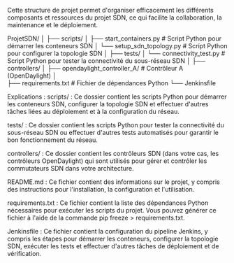 Cette structure de projet permet d'organiser efficacement les différents composants et ressources du projet SDN, ce qui facilite la collaboration, la maintenance et le déploiement. 

ProjetSDN/
│
├── scripts/
│   ├── start_containers.py          # Script Python pour démarrer les conteneurs SDN
│   └── setup_sdn_topology.py        # Script Python pour configurer la topologie SDN
│
├── tests/
│   └── connectivity_test.py         # Script Python pour tester la connectivité du sous-réseau SDN
│
├── controllers/
│   ├── opendaylight_controller_A/   # Contrôleur A (OpenDaylight)
│  
├── requirements.txt                 # Fichier de dépendances Python
└── Jenkinsfile    

Explications :
scripts/ : Ce dossier contient les scripts Python pour démarrer les conteneurs SDN, configurer la topologie SDN et effectuer d'autres tâches liées au déploiement et à la configuration du réseau.

tests/ : Ce dossier contient les scripts Python pour tester la connectivité du sous-réseau SDN ou effectuer d'autres tests automatisés pour garantir le bon fonctionnement du réseau.

controllers/ : Ce dossier contient les contrôleurs SDN (dans votre cas, les contrôleurs OpenDaylight) qui sont utilisés pour gérer et contrôler les commutateurs SDN dans votre architecture.

README.md : Ce fichier contient des informations sur le projet, y compris des instructions pour l'installation, la configuration et l'utilisation.

requirements.txt : Ce fichier contient la liste des dépendances Python nécessaires pour exécuter les scripts du projet. Vous pouvez générer ce fichier à l'aide de la commande pip freeze > requirements.txt.

Jenkinsfile : Ce fichier contient la configuration du pipeline Jenkins, y compris les étapes pour démarrer les conteneurs, configurer la topologie SDN, exécuter les tests et effectuer d'autres tâches de déploiement et de vérification.


